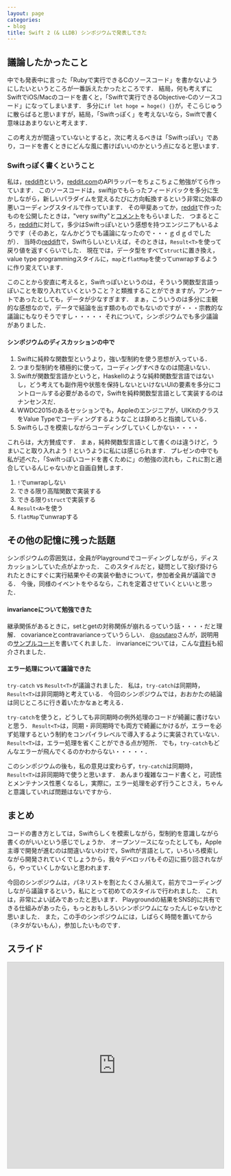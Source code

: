 ```yaml
---
layout: page
categories:
- blog
title: Swift 2 (& LLDB) シンポジウムで発表してきた
---
```


## 議論したかったこと
中でも発表中に言った「Rubyで実行できるCのソースコード」を書かないようにしたいというところが一番訴えたかったところです．
結局，何も考えずにSwiftでiOS/Macのコードを書くと，「Swiftで実行できるObjective-Cのソースコード」になってしまいます．
多分に```if let hoge = hoge() {}```が，そこらじゅうに散らばると思いますが，結局，「Swiftっぽく」を考えないなら，Swiftで書く意味はあまりないと考えます．

この考え方が間違っていないとすると，次に考えるべきは「Swiftっぽい」であり，コードを書くときにどんな風に書けばいいのかという点になると思います．

### Swiftっぽく書くということ
私は，[reddift](https://github.com/sonsongithub/reddift)という，[reddit.com](https://www.reddit.com)のAPIラッパーをちょこちょこ勉強がてら作っています．
このソースコードは，swiftjpでもらったフィードバックを多分に生かしながら，新しいパラダイムを覚えるたびに方向転換するという非常に効率の悪いコーディングスタイルで作っています．
その甲斐あってか，[reddit](https://www.reddit.com)で作ったものを公開したときは，"very swifty"と[コメント](https://www.reddit.com/r/swift/comments/34t3kn/swift_reddit_api_wrapper/)をもらいました．
つまるところ，[reddift](https://github.com/sonsongithub/reddift)に対して，多少はSwiftっぽいという感想を持つエンジニアもいるようです（そのあと，なんかどうでも議論になったので・・・ｇｄｇｄでしたが）．
当時の[reddift](https://github.com/sonsongithub/reddift)で，Swiftらしいといえば，そのときは，`Result<T>`を使って戻り値を返すくらいでした．
現在では，データ型をすべて`struct`に置き換え，value type programmingスタイルに，`map`と`flatMap`を使ってunwrapするように作り変えています．

<div class="github-widget" data-repo="sonsongithub/reddift"></div>

このことから安直に考えると，Swiftっぽいというのは，そういう関数型言語っぽいことを取り入れていくということ？と類推することができますが，アンケートであったとしても，データが少なすぎます．
まぁ，こういうのは多分に主観的な感想なので，データで結論を出す類のものでもないのですが・・・宗教的な議論にもなりそうですし・・・・・
それについて，シンポジウムでも多少議論がありました．

#### シンポジウムのディスカッションの中で
1. Swiftに純粋な関数型というより，強い型制約を使う思想が入っている．
2. つまり型制約を積極的に使って，コーディングすべきなのは間違いない．
3. Swiftが関数型言語かというと，Haskellのような純粋関数型言語ではないし，どう考えても副作用や状態を保持しないといけないUIの要素を多分にコントロールする必要があるので，Swiftを純粋関数型言語として実装するのはナンセンスだ．
4. WWDC2015のあるセッションでも，Appleのエンジニアが，UIKitのクラスをValue Typeでコーディングするようなことは辞めろと指摘している．
5. Swiftらしさを模索しながらコーディングしていくしかない・・・・

これらは，大方賛成です．
まぁ，純粋関数型言語として書くのは違うけど，うまいこと取り入れよう！というように私には感じられます．
プレゼンの中でも私が述べた，「Swiftっぽいコードを書くために」の勉強の流れも，これに割と適合しているんじゃないかと自画自賛します．

1. `!`でunwrapしない
2. できる限り高階関数で実装する
3. できる限り`struct`で実装する
4. `Result<A>`を使う
5. `flatMap`でunwrapする

## その他の記憶に残った話題
シンポジウムの雰囲気は，全員がPlaygroundでコーディングしながら，ディスカッションしていた点がよかった．
このスタイルだと，疑問として投げ掛けられたときにすぐに実行結果やその実装や動きについて，参加者全員が議論できる．
今後，同様のイベントをやるなら，これを定着させていくといいと思った．

#### invarianceについて勉強できた
継承関係があるときに，setとgetの対称関係が崩れるっていう話・・・・だと理解．
covarianceとcontravarianceっていうらしい．
[@soutaro](https://twitter.com/soutaro)さんが，説明用の[サンプルコード](https://gist.github.com/soutaro/4c4facc1ca7dd1528deb)を書いてくれました．
invarianceについては，こんな[資料](https://docs.google.com/presentation/d/1H-cUi2GdBmFE8kBoaf6eogJU0IjafpNDLLaxu3C9CZw/present?slide=id.g10fda602e_10)も紹介されました．

#### エラー処理について議論できた
`try-catch` vs `Result<T>`が議論されました．
私は，`try-catch`は同期時，`Result<T>`は非同期時と考えている．
今回のシンポジウムでは，おおかたの結論は同じところに行き着いたかなぁと考える．

`try-catch`を使うと，どうしても非同期時の例外処理のコードが綺麗に書けないと思う．
`Result<T>`は，同期・非同期時でも両方で綺麗にかけるが，エラーを必ず処理するという制約をコンパイラレベルで導入するように実装されていない．
`Result<T>`は，エラー処理を省くことができる点が短所．
でも，`try-catch`もどんなエラーが飛んでくるのかわからない・・・・・．

このシンポジウムの後も，私の意見は変わらず，`try-catch`は同期時，`Result<T>`は非同期時で使うと思います．
あんまり複雑なコード書くと，可読性とメンテナンス性悪くなるし，実際に，エラー処理を必ず行うことさえ，ちゃんと意識していれば問題はないですから．

## まとめ
コードの書き方としては，Swiftらしくを模索しながら，型制約を意識しながら書くのがいいという感じでしょうか．
オープンソースになったとしても，Apple主導で開発が進むのは間違いないわけで，Swiftが言語として，いろいろ模索しながら開発されていくでしょうから，我々デベロッパもその辺に振り回されながら，やっていくしかないと思われます．

今回のシンポジウムは，パネリストを割とたくさん揃えて，前方でコーディングしながら議論するという，私にとって初めてのスタイルで行われました．
これは，非常によい試みであったと思います．
Playgroundの結果をSNS的に共有できる仕組みがあったら，もっとおもしろいシンポジウムになったんじゃないかと思いました．
また，この手のシンポジウムには，しばらく時間を置いてから（ネタがないもん），参加したいものです．

## スライド
<iframe src="http://www.slideshare.net/slideshow/embed_code/key/fi4Dt1ucKcUjs7" width="640" height="480" frameborder="0" marginwidth="0" marginheight="0" scrolling="no" style="border:1px solid #CCC; border-width:1px; margin-bottom:5px; max-width: 100%;" allowfullscreen> </iframe>